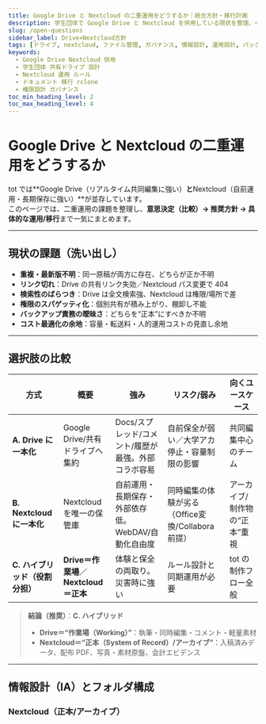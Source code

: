 ```yaml
---
title: Google Drive と Nextcloud の二重運用をどうするか｜統合方針・移行計画
description: 学生団体で Google Drive と Nextcloud を併用している現状を整理。一本化/ハイブリッド/維持の選択肢比較、推奨アーキテクチャ、フォルダ設計、命名規則、移行手順、同期自動化、権限・ガバナンス、KPIまでを実務レベルで提示。
slug: /open-questions
sidebar_label: Drive×Nextcloud方針
tags: [ドライブ, nextcloud, ファイル管理, ガバナンス, 情報設計, 運用設計, バックアップ]
keywords:
  - Google Drive Nextcloud 併用
  - 学生団体 共有ドライブ 設計
  - Nextcloud 運用 ルール
  - ドキュメント 移行 rclone
  - 権限設計 ガバナンス
toc_min_heading_level: 2
toc_max_heading_level: 4
---
```


# Google Drive と Nextcloud の二重運用をどうするか

tot では**Google Drive（リアルタイム共同編集に強い）**と**Nextcloud（自前運用・長期保存に強い）**が並存しています。  
このページでは、二重運用の課題を整理し、**意思決定（比較）→ 推奨方針 → 具体的な運用/移行**まで一気にまとめます。

---

## 現状の課題（洗い出し）

- **重複・最新版不明**：同一原稿が両方に存在、どちらが正か不明
- **リンク切れ**：Drive の共有リンク失効／Nextcloud パス変更で 404
- **検索性のばらつき**：Drive は全文検索強、Nextcloud は権限/場所で差
- **権限のスパゲッティ化**：個別共有が積み上がり、棚卸し不能
- **バックアップ責務の曖昧さ**：どちらを“正本”にすべきか不明
- **コスト最適化の余地**：容量・転送料・人的運用コストの見直し余地

---

## 選択肢の比較

| 方式 | 概要 | 強み | リスク/弱み | 向くユースケース |
|---|---|---|---|---|
| **A. Drive に一本化** | Google Drive/共有ドライブへ集約 | Docs/スプレッド/コメント/履歴が最強。外部コラボ容易 | 自前保全が弱い／大学アカ停止・容量制限の影響 | 共同編集中心のチーム |
| **B. Nextcloud に一本化** | Nextcloud を唯一の保管庫 | 自前運用・長期保存・外部依存低。WebDAV/自動化自由度 | 同時編集の体験が劣る（Office変換/Collabora前提） | アーカイブ/制作物の“正本”重視 |
| **C. ハイブリッド（役割分担）** | **Drive＝作業場**／**Nextcloud＝正本** | 体験と保全の両取り。災害時に強い | ルール設計と同期運用が必要 | tot の制作フロー全般 |

> **結論（推奨）**：**C. ハイブリッド**  
> - **Drive＝“作業場（Working）”**：執筆・同時編集・コメント・軽量素材  
> - **Nextcloud＝“正本（System of Record）/アーカイブ”**：入稿済みデータ、配布 PDF、写真・素材原盤、会計エビデンス

---

## 情報設計（IA）とフォルダ構成

### Nextcloud（正本/アーカイブ）

